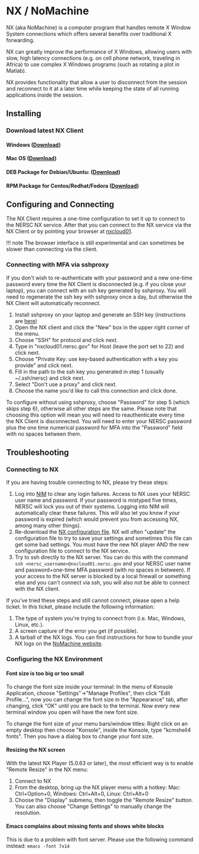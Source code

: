 # NX / NoMachine

NX (aka NoMachine) is a computer program that handles remote X Window
System connections which offers several benefits over traditional X
forwarding.

NX can greatly improve the performance of X Windows, allowing users
with slow, high latency connections (e.g. on cell phone network,
traveling in Africa) to use complex X Windows programs (such as
rotating a plot in Matlab).

NX provides functionality that allow a user to disconnect from the session
and reconnect to it at a later time while keeping the state of all
running applications inside the session.

## Installing

### Download latest NX Client
#### Windows ([Download](https://www.nomachine.com/download/download&id=16))
#### Mac OS ([Download](https://www.nomachine.com/download/download&id=15))
#### DEB Package for Debian/Ubuntu: ([Download](https://www.nomachine.com/download/download&id=10))
#### RPM Package for Centos/Redhat/Fedora ([Download](https://www.nomachine.com/download/download&id=11))

## Configuring and Connecting

The NX Client requires a one-time configuration to set it up to
connect to the NERSC NX service. After that you can connect to the NX
service via the NX Client or by pointing your browser at
[nxcloud01](https://nxcloud01.nersc.gov).

!!! note
    The browser interface is still experimental and can sometimes
    be slower than connecting via the client.


### Connecting with MFA via sshproxy

If you don't wish to re-authenticate with your password and a new
one-time password every time the NX Client is disconnected (e.g. if
you close your laptop), you can connect with an ssh key generated by
sshproxy. You will need to regenerate the ssh key with sshproxy once a
day, but otherwise the NX Client will automatically reconnect.

1. Install sshproxy on your laptop and generate an SSH key
(instructions are
[here](https://www.nersc.gov/users/connecting-to-nersc/mfa/#toc-anchor-3))
2. Open the NX client and click the "New" box in the upper right
corner of the menu.
3. Choose "SSH" for protocol and click next.
4. Type in "nxcloud01.nersc.gov" for Host (leave the port set to 22)
and click next.
5. Choose "Private Key: use key-based authentication with a key you
provide" and click next.
6. Fill in the path to the ssh key you generated in step 1 (usually
~/.ssh/nersc) and click next.
7. Select "Don't use a proxy" and click next.
8. Choose the name you'd like to call this connection and click done.

To configure without using sshproxy, choose "Password" for step 5
(which skips step 6), otherwise all other steps are the same. Please
note that choosing this option will mean you will need to
reauthenticate every time the NX Client is disconnected. You will need
to enter your NERSC password plus the one time numerical password for
MFA into the "Password" field with no spaces between them.

## Troubleshooting

### Connecting to NX

If you are having trouble connecting to NX, please try these steps:

1. Log into [NIM](https://nim.nersc.gov) to clear any login
   failures. Access to NX uses your NERSC user name and password. If
   your password is mistyped five times, NERSC will lock you out of
   their systems. Logging into NIM will automatically clear these
   failures. This will also let you know if your password is expired
   (which would prevent you from accessing NX, among many other
   things).
2. Re-download
   the
   [NX configuration file](https://portal.nersc.gov/project/mpccc/nx/Connection_to_NERSC_NX_service.nxs.gz). NX
   will often "update" the configuration file to try to save your
   settings and sometimes this file can get some bad settings. You
   must have the new NX player AND the new configuration file to
   connect to the NX service.
3. Try to ssh directly to the NX server. You can do this with the
   command `ssh <nersc_username>@nxcloud01.nersc.gov` and your NERSC
   user name and password+one-time MFA password (with no spaces in
   between). If your access to the NX server is blocked by a local
   firewall or something else and you can't connect via ssh, you will
   also not be able to connect with the NX client.

If you've tried these steps and still cannot connect, please open a
help ticket. In this ticket, please include the following information:

1. The type of system you're trying to connect from (i.e. Mac,
   Windows, Linux, etc.).
1. A screen capture of the error you get (if possible).
1. A tarball of the NX logs. You can find instructions for how to
   bundle your NX logs on
   the [NoMachine website](https://www.nomachine.com/DT07M00098).

### Configuring the NX Environment

#### Font size is too big or too small

To change the font size inside your terminal: In the menu of Konsole
Application, choose "Settings"->"Manage Profiles", then click "Edit
Profile...", now you can change the font size in the "Appearance" tab,
after changing, click "OK" until you are back to the terminal. Now
every new terminal window you open will have the new font size.

To change the font size of your menu bars/window titles: Right click
on an empty desktop then choose "Konsole", inside the Konsole, type
"kcmshell4 fonts". Then you have a dialog box to change your font
size.

#### Resizing the NX screen

With the latest NX Player (5.0.63 or later), the most efficient way is
to enable "Remote Resize" in the NX menu:

1. Connect to NX
1. From the desktop, bring up the NX player menu with a hotkey: Mac:
   Ctrl+Option+0, Windows: Ctrl+Alt+0, Linux: Ctrl+Alt+0
1. Choose the "Display" submenu, then toggle the "Remote Resize"
   button. You can also choose "Change Settings" to manually change
   the resolution.

#### Emacs complains about missing fonts and shows white blocks

This is due to a problem with font server. Please use the following
command instead: `emacs -font 7x14`
